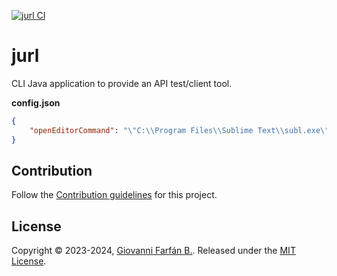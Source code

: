 [![jurl CI](https://github.com/gfarfanb/jurl/actions/workflows/maven.yml/badge.svg)](https://github.com/gfarfanb/jurl/actions/workflows/maven.yml)

# jurl
CLI Java application to provide an API test/client tool.

**config.json**
```json
{
    "openEditorCommand": "\"C:\\Program Files\\Sublime Text\\subl.exe\" \"{{~win-separator~HTTP/response.path}}\""
}
```

## Contribution

Follow the [Contribution guidelines](.github/CONTRIBUTING) for this project.

## License

Copyright © 2023-2024, [Giovanni Farfán B.](https://github.com/gfarfanb). Released under the 
[MIT License](./LICENSE).

